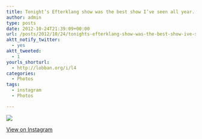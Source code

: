 ```yaml
---
title: Tonight’s Efterklang show was the best show I’ve seen all year.
author: admin
type: posts
date: 2012-10-24T21:39:09+00:00
url: /posts/2012/10/24/tonights-efterklang-show-was-the-best-show-ive-seen-all-year/
aktt_notify_twitter:
  - yes
aktt_tweeted:
  - 1
yourls_shorturl:
  - http://lobban.org/i/l4
categories:
  - Photos
tags:
  - instagram
  - Photos

---
```

![][1]

[View on Instagram][2]

 [1]: http://lobban.org/wp-content/uploads/HLIC/d0346d37d16822087a3f33fe6856eee3.jpg
 [2]: http://instagr.am/p/RLfwXOKls9/